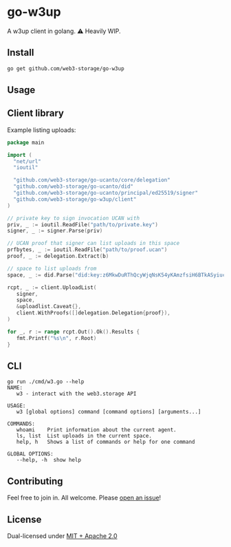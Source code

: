 # go-w3up

A w3up client in golang. ⚠️ Heavily WIP.

## Install

```sh
go get github.com/web3-storage/go-w3up
```

## Usage

## Client library

Example listing uploads:

```go
package main

import (
  "net/url"
  "ioutil"

  "github.com/web3-storage/go-ucanto/core/delegation"
  "github.com/web3-storage/go-ucanto/did"
  "github.com/web3-storage/go-ucanto/principal/ed25519/signer"
  "github.com/web3-storage/go-w3up/client"
)

// private key to sign invocation UCAN with
priv, _ := ioutil.ReadFile("path/to/private.key")
signer, _ := signer.Parse(priv)

// UCAN proof that signer can list uploads in this space
prfbytes, _ := ioutil.ReadFile("path/to/proof.ucan")
proof, _ := delegation.Extract(b)

// space to list uploads from
space, _ := did.Parse("did:key:z6MkwDuRThQcyWjqNsK54yKAmzfsiH6BTkASyiucThMtHt1y")

rcpt, _ := client.UploadList(
   signer,
   space,
   &uploadlist.Caveat{},
   client.WithProofs([]delegation.Delegation{proof}),
)

for _, r := range rcpt.Out().Ok().Results {
   fmt.Printf("%s\n", r.Root)
}
```

## CLI

```console
go run ./cmd/w3.go --help
NAME:
   w3 - interact with the web3.storage API

USAGE:
   w3 [global options] command [command options] [arguments...]

COMMANDS:
   whoami    Print information about the current agent.
   ls, list  List uploads in the current space.
   help, h   Shows a list of commands or help for one command

GLOBAL OPTIONS:
   --help, -h  show help
```

## Contributing

Feel free to join in. All welcome. Please [open an issue](https://github.com/web3-storage/go-w3up/issues)!

## License

Dual-licensed under [MIT + Apache 2.0](LICENSE.md)
